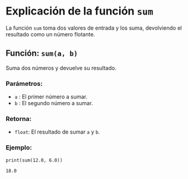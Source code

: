 # Explicación de la función `sum`

La función `sum` toma dos valores de entrada y los suma, devolviendo el resultado como un número flotante.

## Función: `sum(a, b)`

Suma dos números y devuelve su resultado.

### Parámetros:
- `a` : El primer número a sumar.
- `b` : El segundo número a sumar.

### Retorna:
- `float`: El resultado de sumar `a` y `b`.

### Ejemplo:
 `print(sum(12.0, 6.0))` 

    18.0

